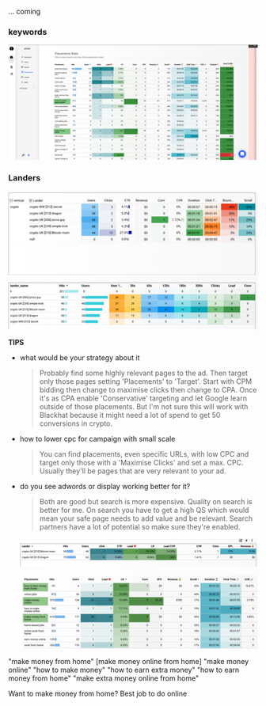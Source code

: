 ... coming

### keywords

![Screen Shot 2020-01-14 at 10.15.13 PM.png](https://raw.githubusercontent.com/blackhatflow/storage/master/2020/01/14-22-22-56-Screen%20Shot%202020-01-14%20at%2010.15.13%20PM.png)

### Landers

![Screen Shot 2020-01-14 at 10.18.50 PM.png](https://raw.githubusercontent.com/blackhatflow/storage/master/2020/01/14-22-22-59-Screen%20Shot%202020-01-14%20at%2010.18.50%20PM.png)

**TIPS**

- what would be your strategy about it
  
  > Probably find some highly relevant pages to the ad. Then target only those pages setting 'Placements' to 'Target'. Start with CPM bidding then change to maximise clicks then change to CPA. Once it's as CPA enable 'Conservative' targeting and let Google learn outside of those placements. But I'm not sure this will work with Blackhat because it might need a lot of spend to get 50 conversions in crypto.

- how to lower cpc for campaign with small scale
  
  > You can find placements, even specific URLs, with low CPC and target only those with a 'Maximise Clicks' and set a max. CPC. Usually they'll be pages that are very relevant to your ad.

- do you see adwords or display working better for it?
  
  > Both are good but search is more expensive. Quality on search is better for me. On search you have to get a high QS which would mean your safe page needs to add value and be relevant. Search partners have a lot of potential so make sure they're enabled.
  
  ![Screen Shot 2020-01-20 at 5.30.00 PM.png](https://raw.githubusercontent.com/blackhatflow/storage/master/2020/01/21-09-58-55-Screen%20Shot%202020-01-20%20at%205.30.00%20PM.png)
  
  ![Screen Shot 2020-01-20 at 8.26.06 PM.png](https://raw.githubusercontent.com/blackhatflow/storage/master/2020/01/21-09-59-42-Screen%20Shot%202020-01-20%20at%208.26.06%20PM.png)

"make money from home"
[make money online from home]
"make money online"
"how to make money"
"how to earn extra money"
"how to earn money from home"
"make extra money online from home"

Want to make money from home? Best job to do online
